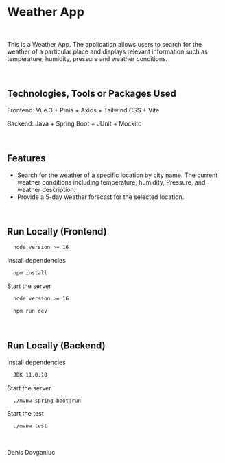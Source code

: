 # Weather App

<br>

This is a Weather App. The application allows users to search for the weather of a particular place and displays relevant information such as temperature, humidity, pressure and weather conditions.

<br>

## Technologies, Tools or Packages Used

Frontend: Vue 3 + Pinia + Axios + Tailwind CSS + Vite

Backend: Java + Spring Boot + JUnit + Mockito

<br>

## Features

- Search for the weather of a specific location by city name.
The current weather conditions including temperature, humidity, Pressure, and weather description.
- Provide a 5-day weather forecast for the selected location.

<br>

## Run Locally (Frontend)

```bash
  node version >= 16
```

Install dependencies

```bash
  npm install
```

Start the server

```bash
  node version >= 16
```

```bash
  npm run dev
```

<br>

## Run Locally (Backend)

Install dependencies

```bash
  JDK 11.0.10
```

Start the server

```bash
  ./mvnw spring-boot:run
```

Start the test

```bash
  ./mvnw test
```

<br>

Denis Dovganiuc
